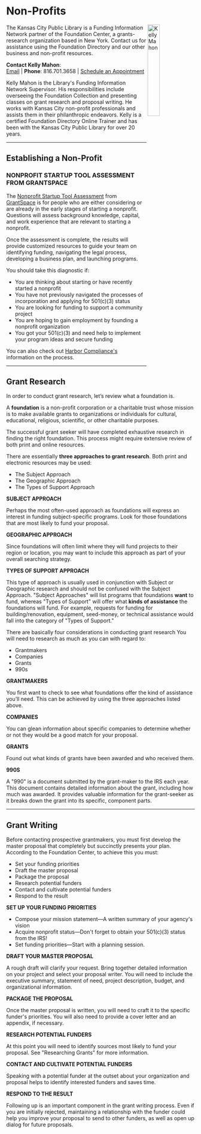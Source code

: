 # Non-Profits

<img src="https://www.kclibrary.org/sites/default/files/Kelly.png" alt="Kelly Mahon" align="right" width="25%" />

The Kansas City Public Library is a Funding Information Network partner of the Foundation Center, a grants-research organization based in New York. Contact us for assistance using the Foundation Directory and our other business and non-profit resources.

**Contact Kelly Mahon**:  
[Email](https://www.kclibrary.org/contact-us-form?id=26910&email=4) | **Phone**: 816.701.3658 | [Schedule an Appointment](https://calendly.com/kellymahon)

Kelly Mahon is the Library's Funding Information Network Supervisor. His responsibilities include overseeing the Foundation Collection and presenting classes on grant research and proposal writing. He works with Kansas City non-profit professionals and assists them in their philanthropic endeavors. Kelly is a certified Foundation Directory Online Trainer and has been with the Kansas City Public Library for over 20 years.

---

## Establishing a Non-Profit

### NONPROFIT STARTUP TOOL ASSESSMENT FROM GRANTSPACE

The [Nonprofit Startup Tool Assessment](https://www.kclibrary.org/research-resources/research-databases/nonprofit-startup-assessment) from [GrantSpace](https://kclibrary.org/research-resources/research-databases/grantspace) is for people who are either considering or are already in the early stages of starting a nonprofit. Questions will assess background knowledge, capital, and work experience that are relevant to starting a nonprofit.

Once the assessment is complete, the results will provide customized resources to guide your team on identifying funding, navigating the legal process, developing a business plan, and launching programs.

You should take this diagnostic if:

- You are thinking about starting or have recently started a nonprofit
- You have not previously navigated the processes of incorporation and applying for 501(c)(3) status
- You are looking for funding to support a community project
- You are hoping to gain employment by founding a nonprofit organization
- You got your 501(c)(3) and need help to implement your program ideas and secure funding

You can also check out [Harbor Compliance's](https://kclibrary.org/research-resources/research-databases/how-start-non-profit-organization-missouri) information on the process.

---

## Grant Research

In order to conduct grant research, let’s review what a foundation is.

A **foundation** is a non-profit corporation or a charitable trust whose mission is to make available grants to organizations or individuals for cultural, educational, religious, scientific, or other charitable purposes.

The successful grant seeker will have completed exhaustive research in finding the right foundation. This process might require extensive review of both print and online resources.

There are essentially **three approaches to grant research**. Both print and electronic resources may be used:

- The Subject Approach
- The Geographic Approach
- The Types of Support Approach

**SUBJECT APPROACH**

Perhaps the most often-used approach as foundations will express an interest in funding subject-specific programs. Look for those foundations that are most likely to fund your proposal.

**GEOGRAPHIC APPROACH**

Since foundations will often limit where they will fund projects to their region or location, you may want to include this approach as part of your overall searching strategy.

**TYPES OF SUPPORT APPROACH**

This type of approach is usually used in conjunction with Subject or Geographic research and should not be confused with the Subject Approach. "Subject Approaches" will list programs that foundations **want** to fund, whereas "Types of Support" will offer what **kinds of assistance** the foundations will fund. For example, requests for funding for building/renovation, equipment, seed-money, or technical assistance would fall into the category of "Types of Support."

There are basically four considerations in conducting grant research You will need to research as much as you can with regard to:

- Grantmakers
- Companies
- Grants
- 990s

**GRANTMAKERS**

You first want to check to see what foundations offer the kind of assistance you’ll need. This can be achieved by using the three approaches listed above.

**COMPANIES**

You can glean information about specific companies to determine whether or not they would be a good match for your proposal.

**GRANTS**

Found out what kinds of grants have been awarded and who received them.

**990S**

A "990" is a document submitted by the grant-maker to the IRS each year. This document contains detailed information about the grant, including how much was awarded. It provides valuable information for the grant-seeker as it breaks down the grant into its specific, component parts.

---

## Grant Writing

Before contacting prospective grantmakers, you must first develop the master proposal that completely but succinctly presents your plan. According to the Foundation Center, to achieve this you must:

- Set your funding priorities
- Draft the master proposal
- Package the proposal
- Research potential funders
- Contact and cultivate potential funders
- Respond to the result

**SET UP YOUR FUNDING PRIORITIES**
- Compose your mission statement—A written summary of your agency's vision
- Acquire nonprofit status—Don't forget to obtain your 501(c)(3) status from the IRS!
- Set funding priorities—Start with a planning session.

**DRAFT YOUR MASTER PROPOSAL**

A rough draft will clarify your request. Bring together detailed information on your project and select your proposal writer. You will need to include the executive summary, statement of need, project description, budget, and organizational information.

**PACKAGE THE PROPOSAL**

Once the master proposal is written, you will need to craft it to the specific funder's priorities. You will also need to provide a cover letter and an appendix, if necessary.

**RESEARCH POTENTIAL FUNDERS**

At this point you will need to identify sources most likely to fund your proposal. See "Researching Grants" for more information.

**CONTACT AND CULTIVATE POTENTIAL FUNDERS**

Speaking with a potential funder at the outset about your organization and proposal helps to identify interested funders and saves time.

**RESPOND TO THE RESULT**

Following up is an important component in the grant writing process. Even if you are initially rejected, maintaining a relationship with the funder could help you improve your proposal to send to other funders, as well as open up dialog for future proposals.
